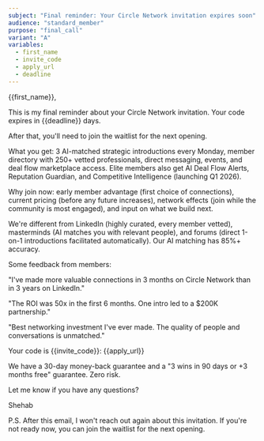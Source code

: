 ```yaml
---
subject: "Final reminder: Your Circle Network invitation expires soon"
audience: "standard_member"
purpose: "final_call"
variant: "A"
variables:
  - first_name
  - invite_code
  - apply_url
  - deadline
---
```


{{first_name}},

This is my final reminder about your Circle Network invitation. Your code expires in {{deadline}} days.

After that, you'll need to join the waitlist for the next opening.

What you get: 3 AI-matched strategic introductions every Monday, member directory with 250+ vetted professionals, direct messaging, events, and deal flow marketplace access. Elite members also get AI Deal Flow Alerts, Reputation Guardian, and Competitive Intelligence (launching Q1 2026).

Why join now: early member advantage (first choice of connections), current pricing (before any future increases), network effects (join while the community is most engaged), and input on what we build next.

We're different from LinkedIn (highly curated, every member vetted), masterminds (AI matches you with relevant people), and forums (direct 1-on-1 introductions facilitated automatically). Our AI matching has 85%+ accuracy.

Some feedback from members:

"I've made more valuable connections in 3 months on Circle Network than in 3 years on LinkedIn."

"The ROI was 50x in the first 6 months. One intro led to a $200K partnership."

"Best networking investment I've ever made. The quality of people and conversations is unmatched."

Your code is {{invite_code}}: {{apply_url}}

We have a 30-day money-back guarantee and a "3 wins in 90 days or +3 months free" guarantee. Zero risk.

Let me know if you have any questions?

Shehab

P.S. After this email, I won't reach out again about this invitation. If you're not ready now, you can join the waitlist for the next opening.
